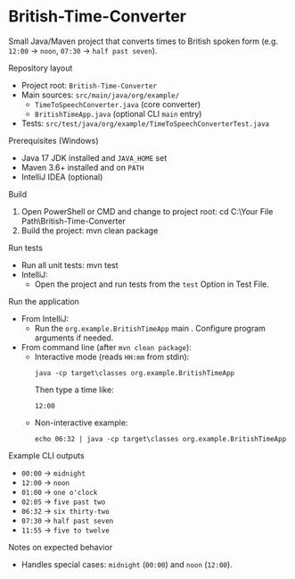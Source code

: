 # British-Time-Converter

Small Java/Maven project that converts times to British spoken form (e.g. `12:00` → `noon`, `07:30` → `half past seven`).

Repository layout
- Project root: `British-Time-Converter`
- Main sources: `src/main/java/org/example/`
  - `TimeToSpeechConverter.java` (core converter)
  - `BritishTimeApp.java` (optional CLI `main` entry)
- Tests: `src/test/java/org/example/TimeToSpeechConverterTest.java`

Prerequisites (Windows)
- Java 17 JDK installed and `JAVA_HOME` set
- Maven 3.6+ installed and on `PATH`
- IntelliJ IDEA (optional)

Build
1. Open PowerShell or CMD and change to project root: cd C:\Your File Path\British-Time-Converter
2. Build the project: mvn clean package

Run tests
- Run all unit tests: mvn test
- IntelliJ:
  - Open the project and run tests from the `test` Option in Test File.

Run the application
- From IntelliJ:
  - Run the `org.example.BritishTimeApp` main . Configure program arguments if needed.
- From command line (after `mvn clean package`):
  - Interactive mode (reads `HH:mm` from stdin):
    ```
    java -cp target\classes org.example.BritishTimeApp
    ```
    Then type a time like:
    ```
    12:00
    ```
  - Non-interactive example:
    ```
    echo 06:32 | java -cp target\classes org.example.BritishTimeApp
    ```

Example CLI outputs
- `00:00` → `midnight`
- `12:00` → `noon` 
- `01:00` → `one o'clock`
- `02:05` → `five past two`
- `06:32` → `six thirty-two`
- `07:30` → `half past seven`
- `11:55` → `five to twelve`

Notes on expected behavior
- Handles special cases: `midnight` (`00:00`) and `noon` (`12:00`).
  
